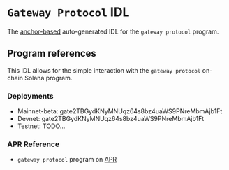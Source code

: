 # `Gateway Protocol` IDL

The [anchor-based](https://github.com/coral-xyz/anchor) auto-generated IDL for the `gateway protocol` program.

## Program references

This IDL allows for the simple interaction with the `gateway protocol` on-chain Solana program.

### Deployments

- Mainnet-beta: gate2TBGydKNyMNUqz64s8bz4uaWS9PNreMbmAjb1Ft
- Devnet: gate2TBGydKNyMNUqz64s8bz4uaWS9PNreMbmAjb1Ft
- Testnet: TODO...

### APR Reference

- `gateway protocol` program on [APR](TODO...)

